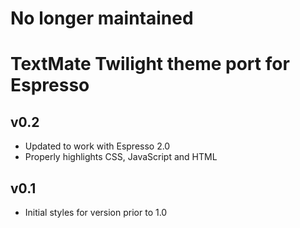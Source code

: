 No longer maintained
===

TextMate Twilight theme port for Espresso
===

v0.2
---
* Updated to work with Espresso 2.0
* Properly highlights CSS, JavaScript and HTML

v0.1
---
* Initial styles for version prior to 1.0
